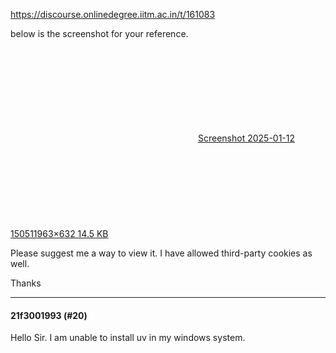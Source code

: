 https://discourse.onlinedegree.iitm.ac.in/t/161083

below is the screenshot for your reference.<br/>
<div class="lightbox-wrapper"><a class="lightbox" data-download-href="/uploads/short-url/li1v8WQxsiNk76zS6L6njtLfsu0.png?dl=1" href="https://europe1.discourse-cdn.com/flex013/uploads/iitm/original/3X/9/5/95373e67b4815fb1ee37cdb8b9157ed558cffccc.png" rel="noopener nofollow ugc" title="Screenshot 2025-01-12 150511"><div class="meta"><svg aria-hidden="true" class="fa d-icon d-icon-far-image svg-icon"><use href="#far-image"></use></svg><span class="filename">Screenshot 2025-01-12 150511</span><span class="informations">963×632 14.5 KB</span><svg aria-hidden="true" class="fa d-icon d-icon-discourse-expand svg-icon"><use href="#discourse-expand"></use></svg></div></a></div></p>
<p>Please suggest me a way to view it. I have allowed third-party cookies as well.</p>
<p>Thanks</p><hr>

<h4>21f3001993 (#20)</h4>
<p>Hello Sir. I am unable to install uv in my windows system.